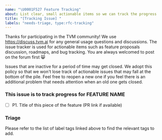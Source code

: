 ```yaml
---
name: "\U0001F527 Feature Tracking"
about: List clear, small actionable items so we can track the progress of the change. Find the list of label tags at TBD.
title: "[Tracking Issue] "
labels: "needs-triage, type:rfc-tracking"
---
```


Thanks for participating in the TVM community! We use https://discuss.tvm.ai for any general usage questions and discussions. The issue tracker is used for actionable items such as feature proposals discussion, roadmaps, and bug tracking.  You are always welcomed to post on the forum first :smile_cat:

Issues that are inactive for a period of time may get closed. We adopt this policy so that we won't lose track of actionable issues that may fall at the bottom of the pile. Feel free to reopen a new one if you feel there is an additional problem that needs attention when an old one gets closed.

### This issue is to track progress for FEATURE NAME
- [ ] P1. Title of this piece of the feature (PR link if available)

### Triage

Please refer to the list of label tags linked above to find the relevant tags to add. 
